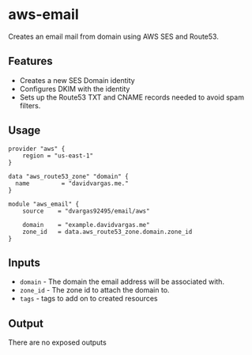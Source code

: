 # aws-email

Creates an email mail from domain using AWS SES and Route53.

## Features

- Creates a new SES Domain identity
- Configures DKIM with the identity
- Sets up the Route53 TXT and CNAME records needed to avoid spam filters.

## Usage

```hcl
provider "aws" {
    region = "us-east-1"
}

data "aws_route53_zone" "domain" {
  name         = "davidvargas.me."
}

module "aws_email" {
    source    = "dvargas92495/email/aws"

    domain    = "example.davidvargas.me"
    zone_id   = data.aws_route53_zone.domain.zone_id
}
```

## Inputs
- `domain` - The domain the email address will be associated with.
- `zone_id` - The zone id to attach the domain to.
- `tags` - tags to add on to created resources

## Output

There are no exposed outputs

